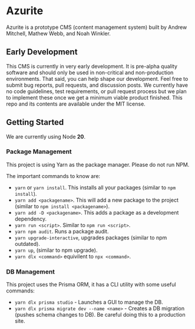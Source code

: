 # Azurite

Azurite is a prototype CMS (content management system) built by Andrew Mitchell, Mathew Webb, and Noah Winkler.

## Early Development

This CMS is currently in very early development. It is pre-alpha quality software and should only be used in non-critical and non-production environments.
That said, you can help shape our development. Feel free to submit bug reports, pull requests, and discussion posts.
We currently have no code guidelines, test requirements, or pull request process but we plan to implement these once we get a minimum viable product finished.
This repo and its contents are available under the MIT license.

## Getting Started

We are currently using Node **20**.

### Package Management

This project is using Yarn as the package manager. Please do not run NPM.

The important commands to know are:

- `yarn` or `yarn install`. This installs all your packages (similar to `npm install`).
- `yarn add <packagename>`. This will add a new package to the project (similar to `npm install <packagename>`).
- `yarn add -D <packagename>`. This adds a package as a development dependency.
- `yarn run <script>`. Similar to `npm run <script>`.
- `yarn npm audit`. Runs a package audit.
- `yarn upgrade-interactive`, upgrades packages (similar to npm outdated).
- `yarn up`, (similar to npm upgrade).
- `yarn dlx <command>` equivilent to `npx <command>`.


### DB Management

This project uses the Prisma ORM, it has a CLI utility with some useful commands:

- `yarn dlx prisma studio` - Launches a GUI to manage the DB.
- `yarn dlx prisma migrate dev --name <name>` - Creates a DB migration (pushes schema changes to DB). Be careful doing this to a production site.
